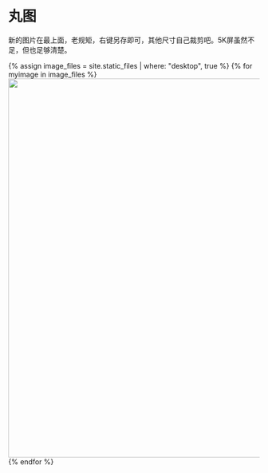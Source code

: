 # 丸图


新的图片在最上面，老规矩，右键另存即可，其他尺寸自己裁剪吧。5K屏虽然不足，但也足够清楚。

{% assign image\_files = site.static\_files | where: "desktop", true %}
{% for myimage in image\_files %}
<img src="{{ myimage.path }}" width="760px">
<br>
{% endfor %}

